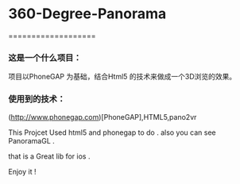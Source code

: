 # 360-Degree-Panorama
===================

### 这是一个什么项目：   
项目以PhoneGAP 为基础，结合Html5 的技术来做成一个3D浏览的效果。

### 使用到的技术：
(http://www.phonegap.com)[PhoneGAP],HTML5,pano2vr

This Projcet Used html5 and phonegap to do . also you can see PanoramaGL . 

that is a Great lib for ios .

Enjoy it ! 

